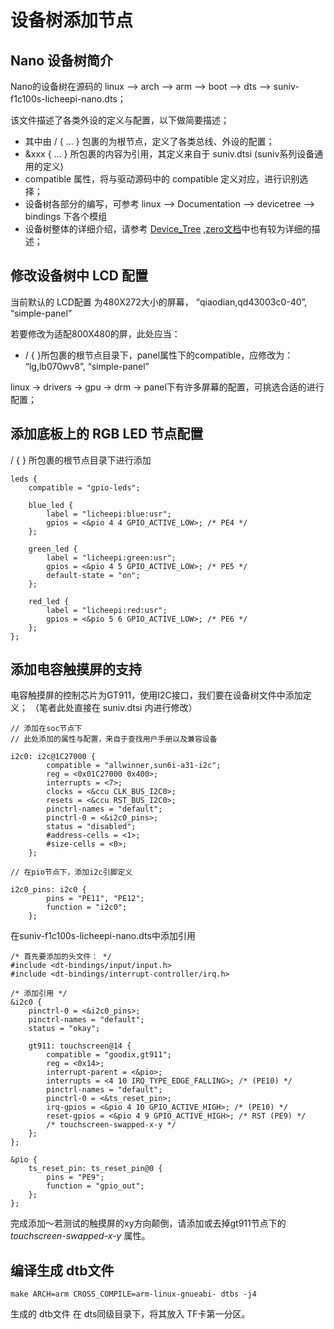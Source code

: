 设备树添加节点
==============

Nano 设备树简介
---------------

Nano的设备树在源码的
linux --\> arch --\> arm --\> boot --\> dts --\> suniv-f1c100s-licheepi-nano.dts；

该文件描述了各类外设的定义与配置，以下做简要描述；

-   其中由 / { ... } 包裹的为根节点，定义了各类总线、外设的配置；
-   &xxx { ... } 所包裹的内容为引用，其定义来自于 suniv.dtsi
    (suniv系列设备通用的定义)
-   compatible 属性，将与驱动源码中的 compatible
    定义对应，进行识别选择；
-   设备树各部分的编写，可参考
    linux --\> Documentation --\> devicetree --\> bindings 下各个模组
-   设备树整体的详细介绍，请参考 [Device\_Tree](https://elinux.org/Device_Tree_Reference) ,[zero文档](http://zero.lichee.pro/%E9%A9%B1%E5%8A%A8/Device_Tree_Intro.html)中也有较为详细的描述；

修改设备树中 LCD 配置
---------------------

当前默认的 LCD配置 为480X272大小的屏幕，
        “qiaodian,qd43003c0-40”, “simple-panel”

若要修改为适配800X480的屏，此处应当：
- / { }所包裹的根节点目录下，panel属性下的compatible，应修改为： 
    “lg,lb070wv8”, “simple-panel”

linux -> drivers -> gpu -> drm -> panel下有许多屏幕的配置，可挑选合适的进行配置；

添加底板上的 RGB LED 节点配置
-----------------------------

/ { } 所包裹的根节点目录下进行添加
```
leds {
    compatible = "gpio-leds";

    blue_led {
        label = "licheepi:blue:usr";
        gpios = <&pio 4 4 GPIO_ACTIVE_LOW>; /* PE4 */
    };

    green_led {
        label = "licheepi:green:usr";
        gpios = <&pio 4 5 GPIO_ACTIVE_LOW>; /* PE5 */
        default-state = "on";
    };

    red_led {
        label = "licheepi:red:usr";
        gpios = <&pio 5 6 GPIO_ACTIVE_LOW>; /* PE6 */
    };
};
```

添加电容触摸屏的支持
--------------------

电容触摸屏的控制芯片为GT911，使用I2C接口，我们要在设备树文件中添加定义；
（笔者此处直接在 suniv.dtsi 内进行修改）

``` 
// 添加在soc节点下
// 此处添加的属性与配置，来自于查找用户手册以及兼容设备

i2c0: i2c@1C27000 {
        compatible = "allwinner,sun6i-a31-i2c";
        reg = <0x01C27000 0x400>;
        interrupts = <7>;
        clocks = <&ccu CLK_BUS_I2C0>;
        resets = <&ccu RST_BUS_I2C0>;
        pinctrl-names = "default";
        pinctrl-0 = <&i2c0_pins>;
        status = "disabled";
        #address-cells = <1>;
        #size-cells = <0>;
    };

// 在pio节点下，添加i2c引脚定义

i2c0_pins: i2c0 {
        pins = "PE11", "PE12";
        function = "i2c0";
    };
```
在suniv-f1c100s-licheepi-nano.dts中添加引用
```
/* 首先要添加的头文件： */
#include <dt-bindings/input/input.h>
#include <dt-bindings/interrupt-controller/irq.h>

/* 添加引用 */
&i2c0 {
    pinctrl-0 = <&i2c0_pins>;
    pinctrl-names = "default";
    status = "okay";

    gt911: touchscreen@14 {
        compatible = "goodix,gt911";
        reg = <0x14>;
        interrupt-parent = <&pio>;
        interrupts = <4 10 IRQ_TYPE_EDGE_FALLING>; /* (PE10) */
        pinctrl-names = "default";
        pinctrl-0 = <&ts_reset_pin>;
        irq-gpios = <&pio 4 10 GPIO_ACTIVE_HIGH>; /* (PE10) */
        reset-gpios = <&pio 4 9 GPIO_ACTIVE_HIGH>; /* RST (PE9) */
        /* touchscreen-swapped-x-y */
    };
}; 

&pio {
    ts_reset_pin: ts_reset_pin@0 {
        pins = "PE9";
        function = "gpio_out";
    };
};
```

完成添加～若测试的触摸屏的xy方向颠倒，请添加或去掉gt911节点下的*touchscreen-swapped-x-y* 属性。

编译生成 dtb文件
----------------

    make ARCH=arm CROSS_COMPILE=arm-linux-gnueabi- dtbs -j4

生成的 dtb文件 在 dts同级目录下，将其放入 TF卡第一分区。


